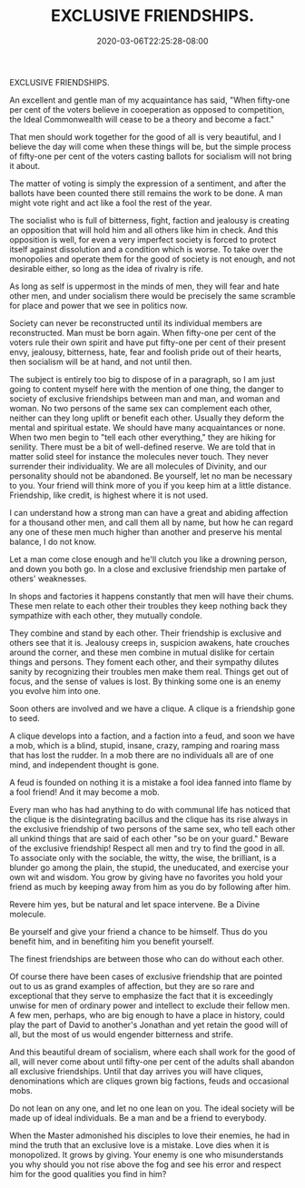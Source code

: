 ﻿---
title: "EXCLUSIVE FRIENDSHIPS."
date: 2020-03-06T22:25:28-08:00
description: "Self-Help Tips for Web Success"
featured_image: "/images/Self-Help.jpg"
tags: ["Self Help"]
---

EXCLUSIVE FRIENDSHIPS. 

An excellent and gentle man of my acquaintance has said, "When fifty-one per cent of the voters believe in cooeperation as opposed to competition, the Ideal Commonwealth will cease to be a theory and become a fact." 

That men should work together for the good of all is very beautiful, and I believe the day will come when these things will be, but the simple process of fifty-one per cent of the voters casting ballots for socialism will not bring it about. 

The matter of voting is simply the expression of a sentiment, and after the ballots have been counted there still remains the work to be done. A man might vote right and act like a fool the rest of the year. 

The socialist who is full of bitterness, fight, faction and jealousy is creating an opposition that will hold him and all others like him in check. And this opposition is well, for even a very imperfect society is forced to protect itself against dissolution and a condition which is worse. To take over the monopolies and operate them for the good of society is not enough, and not desirable either, so long as the idea of rivalry is rife. 

As long as self is uppermost in the minds of men, they will fear and hate other men, and under socialism there would be precisely the same scramble for place and power that we see in politics now. 

Society can never be reconstructed until its individual members are reconstructed. Man must be born again. When fifty-one per cent of the voters rule their own spirit and have put fifty-one per cent of their present envy, jealousy, bitterness, hate, fear and foolish pride out of their hearts, then socialism will be at hand, and not until then. 

The subject is entirely too big to dispose of in a paragraph, so I am just going to content myself here with the mention of one thing, the danger to society of exclusive friendships between man and man, and woman and woman. No two persons of the same sex can complement each other, neither can they long uplift or benefit each other. Usually they deform the mental and spiritual estate. We should have many acquaintances or none. When two men begin to "tell each other everything," they are hiking for senility. There must be a bit of well-defined reserve. We are told that in matter solid steel for instance the molecules never touch. They never surrender their individuality. We are all molecules of Divinity, and our personality should not be abandoned. Be yourself, let no man be necessary to you. Your friend will think more of you if you keep him at a little distance. Friendship, like credit, is highest where it is not used. 

I can understand how a strong man can have a great and abiding affection for a thousand other men, and call them all by name, but how he can regard any one of these men much higher than another and preserve his mental balance, I do not know. 

Let a man come close enough and he'll clutch you like a drowning person, and down you both go. In a close and exclusive friendship men partake of others' weaknesses. 

In shops and factories it happens constantly that men will have their chums. These men relate to each other their troubles they keep nothing back they sympathize with each other, they mutually condole. 

They combine and stand by each other. Their friendship is exclusive and others see that it is. Jealousy creeps in, suspicion awakens, hate crouches around the corner, and these men combine in mutual dislike for certain things and persons. They foment each other, and their sympathy dilutes sanity by recognizing their troubles men make them real. Things get out of focus, and the sense of values is lost. By thinking some one is an enemy you evolve him into one. 

Soon others are involved and we have a clique. A clique is a friendship gone to seed. 

A clique develops into a faction, and a faction into a feud, and soon we have a mob, which is a blind, stupid, insane, crazy, ramping and roaring mass that has lost the rudder. In a mob there are no individuals all are of one mind, and independent thought is gone. 

A feud is founded on nothing it is a mistake a fool idea fanned into flame by a fool friend! And it may become a mob. 

Every man who has had anything to do with communal life has noticed that the clique is the disintegrating bacillus and the clique has its rise always in the exclusive friendship of two persons of the same sex, who tell each other all unkind things that are said of each other "so be on your guard." Beware of the exclusive friendship! Respect all men and try to find the good in all. To associate only with the sociable, the witty, the wise, the brilliant, is a blunder go among the plain, the stupid, the uneducated, and exercise your own wit and wisdom. You grow by giving have no favorites you hold your friend as much by keeping away from him as you do by following after him. 

Revere him yes, but be natural and let space intervene. Be a Divine molecule. 

Be yourself and give your friend a chance to be himself. Thus do you benefit him, and in benefiting him you benefit yourself. 

The finest friendships are between those who can do without each other. 

Of course there have been cases of exclusive friendship that are pointed out to us as grand examples of affection, but they are so rare and exceptional that they serve to emphasize the fact that it is exceedingly unwise for men of ordinary power and intellect to exclude their fellow men. A few men, perhaps, who are big enough to have a place in history, could play the part of David to another's Jonathan and yet retain the good will of all, but the most of us would engender bitterness and strife. 

And this beautiful dream of socialism, where each shall work for the good of all, will never come about until fifty-one per cent of the adults shall abandon all exclusive friendships. Until that day arrives you will have cliques, denominations which are cliques grown big factions, feuds and occasional mobs. 

Do not lean on any one, and let no one lean on you. The ideal society will be made up of ideal individuals. Be a man and be a friend to everybody. 

When the Master admonished his disciples to love their enemies, he had in mind the truth that an exclusive love is a mistake. Love dies when it is monopolized. It grows by giving. Your enemy is one who misunderstands  you why should you not rise above the fog and see his error and respect him  for the good qualities you find in him? 


